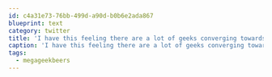 ```yaml
---
id: c4a31e73-76bb-499d-a90d-b0b6e2ada867
blueprint: text
category: twitter
title: 'I have this feeling there are a lot of geeks converging towards Vernon right now. #megageekbeers'
caption: 'I have this feeling there are a lot of geeks converging towards Vernon right now. <span class="hashtag hashtag_local">#<a href="http://tweettemp.darylchymko.ca/?tag=megageekbeers">megageekbeers</a>'
tags:
  - megageekbeers
---
```


